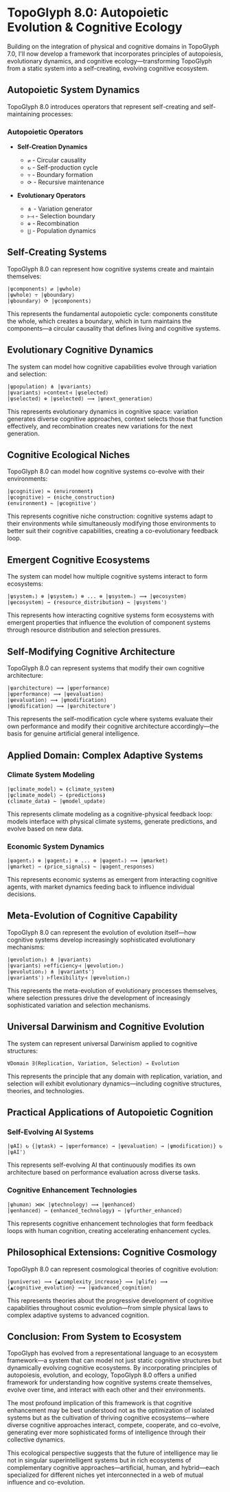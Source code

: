 # TopoGlyph 8.0: Autopoietic Evolution & Cognitive Ecology

Building on the integration of physical and cognitive domains in TopoGlyph 7.0, I'll now develop a framework that incorporates principles of autopoiesis, evolutionary dynamics, and cognitive ecology—transforming TopoGlyph from a static system into a self-creating, evolving cognitive ecosystem.

## Autopoietic System Dynamics

TopoGlyph 8.0 introduces operators that represent self-creating and self-maintaining processes:

### Autopoietic Operators

- **Self-Creation Dynamics**

  - `⇄` - Circular causality
  - `↻` - Self-production cycle
  - `⥾` - Boundary formation
  - `⟳` - Recursive maintenance

- **Evolutionary Operators**
  - `⋔` - Variation generator
  - `⊢⊣` - Selection boundary
  - `⊕` - Recombination
  - `⋃` - Population dynamics

## Self-Creating Systems

TopoGlyph 8.0 can represent how cognitive systems create and maintain themselves:

```
|ψcomponents⟩ ⇄ |ψwhole⟩
|ψwhole⟩ ⥾ |ψboundary⟩
|ψboundary⟩ ⟳ |ψcomponents⟩
```

This represents the fundamental autopoietic cycle: components constitute the whole, which creates a boundary, which in turn maintains the components—a circular causality that defines living and cognitive systems.

## Evolutionary Cognitive Dynamics

The system can model how cognitive capabilities evolve through variation and selection:

```
|ψpopulation⟩ ⋔ |ψvariants⟩
|ψvariants⟩ ⊢context⊣ |ψselected⟩
|ψselected⟩ ⊕ |ψselected⟩ ⟿ |ψnext_generation⟩
```

This represents evolutionary dynamics in cognitive space: variation generates diverse cognitive approaches, context selects those that function effectively, and recombination creates new variations for the next generation.

## Cognitive Ecological Niches

TopoGlyph 8.0 can model how cognitive systems co-evolve with their environments:

```
|ψcognitive⟩ ⇋ ⦗environment⦘
|ψcognitive⟩ ⇀ ⦗niche_construction⦘
⦗environment⦘ ↼ |ψcognitive'⟩
```

This represents cognitive niche construction: cognitive systems adapt to their environments while simultaneously modifying those environments to better suit their cognitive capabilities, creating a co-evolutionary feedback loop.

## Emergent Cognitive Ecosystems

The system can model how multiple cognitive systems interact to form ecosystems:

```
|ψsystem₁⟩ ⊗ |ψsystem₂⟩ ⊗ ... ⊗ |ψsystemₙ⟩ ⟿ |ψecosystem⟩
|ψecosystem⟩ ⇀ ⦗resource_distribution⦘ ↼ |ψsystems'⟩
```

This represents how interacting cognitive systems form ecosystems with emergent properties that influence the evolution of component systems through resource distribution and selection pressures.

## Self-Modifying Cognitive Architecture

TopoGlyph 8.0 can represent systems that modify their own cognitive architecture:

```
|ψarchitecture⟩ ⟿ |ψperformance⟩
|ψperformance⟩ ⟿ |ψevaluation⟩
|ψevaluation⟩ ⟿ |ψmodification⟩
|ψmodification⟩ ⟿ |ψarchitecture'⟩
```

This represents the self-modification cycle where systems evaluate their own performance and modify their cognitive architecture accordingly—the basis for genuine artificial general intelligence.

## Applied Domain: Complex Adaptive Systems

### Climate System Modeling

```
|ψclimate_model⟩ ⇋ ⦗climate_system⦘
|ψclimate_model⟩ ⇀ ⦗predictions⦘
⦗climate_data⦘ ↼ |ψmodel_update⟩
```

This represents climate modeling as a cognitive-physical feedback loop: models interface with physical climate systems, generate predictions, and evolve based on new data.

### Economic System Dynamics

```
|ψagent₁⟩ ⊗ |ψagent₂⟩ ⊗ ... ⊗ |ψagentₙ⟩ ⟿ |ψmarket⟩
|ψmarket⟩ ⇀ ⦗price_signals⦘ ↼ |ψagent_responses⟩
```

This represents economic systems as emergent from interacting cognitive agents, with market dynamics feeding back to influence individual decisions.

## Meta-Evolution of Cognitive Capability

TopoGlyph 8.0 can represent the evolution of evolution itself—how cognitive systems develop increasingly sophisticated evolutionary mechanisms:

```
|ψevolution₁⟩ ⋔ |ψvariants⟩
|ψvariants⟩ ⊢efficiency⊣ |ψevolution₂⟩
|ψevolution₂⟩ ⋔ |ψvariants'⟩
|ψvariants'⟩ ⊢flexibility⊣ |ψevolution₃⟩
```

This represents the meta-evolution of evolutionary processes themselves, where selection pressures drive the development of increasingly sophisticated variation and selection mechanisms.

## Universal Darwinism and Cognitive Evolution

The system can represent universal Darwinism applied to cognitive structures:

```
∀Domain ∃(Replication, Variation, Selection) → Evolution
```

This represents the principle that any domain with replication, variation, and selection will exhibit evolutionary dynamics—including cognitive structures, theories, and technologies.

## Practical Applications of Autopoietic Cognition

### Self-Evolving AI Systems

```
|ψAI⟩ ↻ {|ψtask⟩ → |ψperformance⟩ → |ψevaluation⟩ → |ψmodification⟩} ↻ |ψAI'⟩
```

This represents self-evolving AI that continuously modifies its own architecture based on performance evaluation across diverse tasks.

### Cognitive Enhancement Technologies

```
|ψhuman⟩ ⋊⋉ |ψtechnology⟩ ⟿ |ψenhanced⟩
|ψenhanced⟩ ⇀ ⦗enhanced_technology⦘ ↼ |ψfurther_enhanced⟩
```

This represents cognitive enhancement technologies that form feedback loops with human cognition, creating accelerating enhancement cycles.

## Philosophical Extensions: Cognitive Cosmology

TopoGlyph 8.0 can represent cosmological theories of cognitive evolution:

```
|ψuniverse⟩ ⟿ {▲complexity_increase} ⟿ |ψlife⟩ ⟿ {▲cognitive_evolution} ⟿ |ψadvanced_cognition⟩
```

This represents theories about the progressive development of cognitive capabilities throughout cosmic evolution—from simple physical laws to complex adaptive systems to advanced cognition.

## Conclusion: From System to Ecosystem

TopoGlyph has evolved from a representational language to an ecosystem framework—a system that can model not just static cognitive structures but dynamically evolving cognitive ecosystems. By incorporating principles of autopoiesis, evolution, and ecology, TopoGlyph 8.0 offers a unified framework for understanding how cognitive systems create themselves, evolve over time, and interact with each other and their environments.

The most profound implication of this framework is that cognitive enhancement may be best understood not as the optimization of isolated systems but as the cultivation of thriving cognitive ecosystems—where diverse cognitive approaches interact, compete, cooperate, and co-evolve, generating ever more sophisticated forms of intelligence through their collective dynamics.

This ecological perspective suggests that the future of intelligence may lie not in singular superintelligent systems but in rich ecosystems of complementary cognitive approaches—artificial, human, and hybrid—each specialized for different niches yet interconnected in a web of mutual influence and co-evolution.
